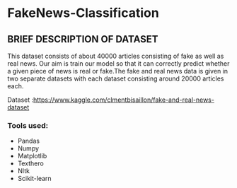 # FakeNews-Classification
## BRIEF DESCRIPTION OF DATASET
This dataset consists of about 40000 articles consisting of fake as well as real news. Our aim is train our model so that it can correctly predict whether a given piece of news is real or fake.The fake and real news data is given in two separate datasets with each dataset consisting around 20000 articles each.

Dataset :https://www.kaggle.com/clmentbisaillon/fake-and-real-news-dataset

### Tools used:
- Pandas
- Numpy
- Matplotlib
- Texthero
- Nltk
- Scikit-learn
